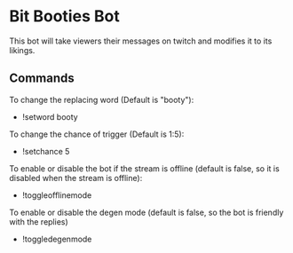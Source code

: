 # Bit Booties Bot
This bot will take viewers their messages on twitch and modifies it to its likings.

## Commands

To change the replacing word (Default is "booty"):
 - !setword booty

To change the chance of trigger (Default is 1:5):
 - !setchance 5

To enable or disable the bot if the stream is offline (default is false, so it is disabled when the stream is offline):
 - !toggleofflinemode

To enable or disable the degen mode (default is false, so the bot is friendly with the replies)
 - !toggledegenmode